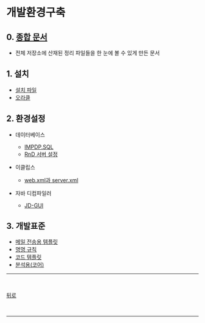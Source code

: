 # 개발환경구축

## 0. [종합 문서](E_README.md)
- 전체 저장소에 산재된 정리 파일들을 한 눈에 볼 수 있게 만든 문서

## 1. 설치
- [설치 파일](설치_대용량_파일/)
- [오라클](I_README.md)

## 2. 환경설정
- 데이터베이스
  - [IMPDP.SQL](설정_데이터베이스_파일/SQL/)
  - [RnD 서버 설정](설정_데이터베이스_파일/RnD_서버_설정/)

- 이클립스
  - [web.xml과 server.xml](설정_이클립스/)

- 자바 디컴파일러
  - [JD-GUI](설정_자바_디컴파일러/)

## 3. 개발표준
- [메일 전송용 템플릿](표준_메일_전송용_템플릿/)
- [명명 규칙](표준_명명_규칙/)
- [코드 템플릿](표준_코드_템플릿/)
- [분석용(코어)](표준_hcg_분석용/)

<hr>
<br>

[뒤로](https://github.com/hcgnine/Guide)

<br>
<hr>